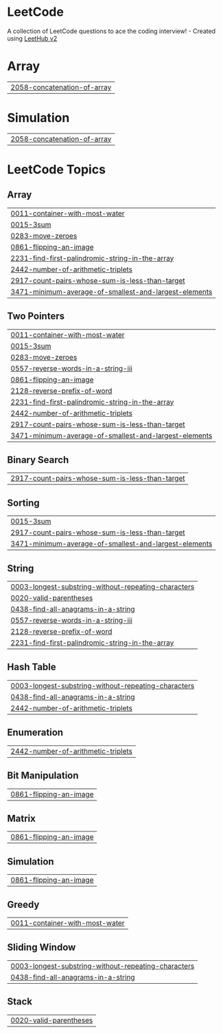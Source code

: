 # LeetCode
A collection of LeetCode questions to ace the coding interview! - Created using [LeetHub v2](https://github.com/arunbhardwaj/LeetHub-2.0)


# Array
|  |
| ------- |
| [2058-concatenation-of-array](https://github.com/Shourya4641/LeetCode/tree/master/2058-concatenation-of-array) |
# Simulation
|  |
| ------- |
| [2058-concatenation-of-array](https://github.com/Shourya4641/LeetCode/tree/master/2058-concatenation-of-array) |
<!---LeetCode Topics Start-->
# LeetCode Topics
## Array
|  |
| ------- |
| [0011-container-with-most-water](https://github.com/Shourya4641/LeetCode/tree/master/0011-container-with-most-water) |
| [0015-3sum](https://github.com/Shourya4641/LeetCode/tree/master/0015-3sum) |
| [0283-move-zeroes](https://github.com/Shourya4641/LeetCode/tree/master/0283-move-zeroes) |
| [0861-flipping-an-image](https://github.com/Shourya4641/LeetCode/tree/master/0861-flipping-an-image) |
| [2231-find-first-palindromic-string-in-the-array](https://github.com/Shourya4641/LeetCode/tree/master/2231-find-first-palindromic-string-in-the-array) |
| [2442-number-of-arithmetic-triplets](https://github.com/Shourya4641/LeetCode/tree/master/2442-number-of-arithmetic-triplets) |
| [2917-count-pairs-whose-sum-is-less-than-target](https://github.com/Shourya4641/LeetCode/tree/master/2917-count-pairs-whose-sum-is-less-than-target) |
| [3471-minimum-average-of-smallest-and-largest-elements](https://github.com/Shourya4641/LeetCode/tree/master/3471-minimum-average-of-smallest-and-largest-elements) |
## Two Pointers
|  |
| ------- |
| [0011-container-with-most-water](https://github.com/Shourya4641/LeetCode/tree/master/0011-container-with-most-water) |
| [0015-3sum](https://github.com/Shourya4641/LeetCode/tree/master/0015-3sum) |
| [0283-move-zeroes](https://github.com/Shourya4641/LeetCode/tree/master/0283-move-zeroes) |
| [0557-reverse-words-in-a-string-iii](https://github.com/Shourya4641/LeetCode/tree/master/0557-reverse-words-in-a-string-iii) |
| [0861-flipping-an-image](https://github.com/Shourya4641/LeetCode/tree/master/0861-flipping-an-image) |
| [2128-reverse-prefix-of-word](https://github.com/Shourya4641/LeetCode/tree/master/2128-reverse-prefix-of-word) |
| [2231-find-first-palindromic-string-in-the-array](https://github.com/Shourya4641/LeetCode/tree/master/2231-find-first-palindromic-string-in-the-array) |
| [2442-number-of-arithmetic-triplets](https://github.com/Shourya4641/LeetCode/tree/master/2442-number-of-arithmetic-triplets) |
| [2917-count-pairs-whose-sum-is-less-than-target](https://github.com/Shourya4641/LeetCode/tree/master/2917-count-pairs-whose-sum-is-less-than-target) |
| [3471-minimum-average-of-smallest-and-largest-elements](https://github.com/Shourya4641/LeetCode/tree/master/3471-minimum-average-of-smallest-and-largest-elements) |
## Binary Search
|  |
| ------- |
| [2917-count-pairs-whose-sum-is-less-than-target](https://github.com/Shourya4641/LeetCode/tree/master/2917-count-pairs-whose-sum-is-less-than-target) |
## Sorting
|  |
| ------- |
| [0015-3sum](https://github.com/Shourya4641/LeetCode/tree/master/0015-3sum) |
| [2917-count-pairs-whose-sum-is-less-than-target](https://github.com/Shourya4641/LeetCode/tree/master/2917-count-pairs-whose-sum-is-less-than-target) |
| [3471-minimum-average-of-smallest-and-largest-elements](https://github.com/Shourya4641/LeetCode/tree/master/3471-minimum-average-of-smallest-and-largest-elements) |
## String
|  |
| ------- |
| [0003-longest-substring-without-repeating-characters](https://github.com/Shourya4641/LeetCode/tree/master/0003-longest-substring-without-repeating-characters) |
| [0020-valid-parentheses](https://github.com/Shourya4641/LeetCode/tree/master/0020-valid-parentheses) |
| [0438-find-all-anagrams-in-a-string](https://github.com/Shourya4641/LeetCode/tree/master/0438-find-all-anagrams-in-a-string) |
| [0557-reverse-words-in-a-string-iii](https://github.com/Shourya4641/LeetCode/tree/master/0557-reverse-words-in-a-string-iii) |
| [2128-reverse-prefix-of-word](https://github.com/Shourya4641/LeetCode/tree/master/2128-reverse-prefix-of-word) |
| [2231-find-first-palindromic-string-in-the-array](https://github.com/Shourya4641/LeetCode/tree/master/2231-find-first-palindromic-string-in-the-array) |
## Hash Table
|  |
| ------- |
| [0003-longest-substring-without-repeating-characters](https://github.com/Shourya4641/LeetCode/tree/master/0003-longest-substring-without-repeating-characters) |
| [0438-find-all-anagrams-in-a-string](https://github.com/Shourya4641/LeetCode/tree/master/0438-find-all-anagrams-in-a-string) |
| [2442-number-of-arithmetic-triplets](https://github.com/Shourya4641/LeetCode/tree/master/2442-number-of-arithmetic-triplets) |
## Enumeration
|  |
| ------- |
| [2442-number-of-arithmetic-triplets](https://github.com/Shourya4641/LeetCode/tree/master/2442-number-of-arithmetic-triplets) |
## Bit Manipulation
|  |
| ------- |
| [0861-flipping-an-image](https://github.com/Shourya4641/LeetCode/tree/master/0861-flipping-an-image) |
## Matrix
|  |
| ------- |
| [0861-flipping-an-image](https://github.com/Shourya4641/LeetCode/tree/master/0861-flipping-an-image) |
## Simulation
|  |
| ------- |
| [0861-flipping-an-image](https://github.com/Shourya4641/LeetCode/tree/master/0861-flipping-an-image) |
## Greedy
|  |
| ------- |
| [0011-container-with-most-water](https://github.com/Shourya4641/LeetCode/tree/master/0011-container-with-most-water) |
## Sliding Window
|  |
| ------- |
| [0003-longest-substring-without-repeating-characters](https://github.com/Shourya4641/LeetCode/tree/master/0003-longest-substring-without-repeating-characters) |
| [0438-find-all-anagrams-in-a-string](https://github.com/Shourya4641/LeetCode/tree/master/0438-find-all-anagrams-in-a-string) |
## Stack
|  |
| ------- |
| [0020-valid-parentheses](https://github.com/Shourya4641/LeetCode/tree/master/0020-valid-parentheses) |
<!---LeetCode Topics End-->